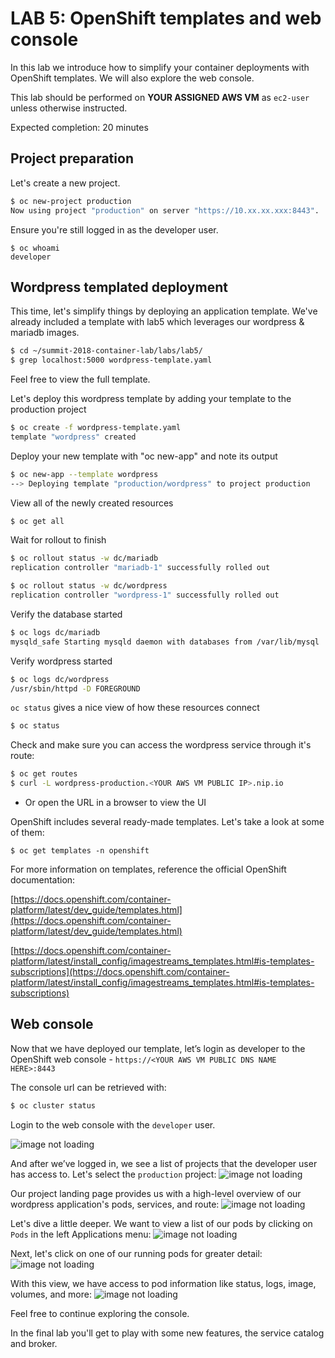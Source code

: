 # LAB 5: OpenShift templates and web console

In this lab we introduce how to simplify your container deployments with OpenShift templates.  We will also explore the web console.

This lab should be performed on **YOUR ASSIGNED AWS VM** as `ec2-user` unless otherwise instructed.

Expected completion: 20 minutes

## Project preparation

Let's create a new project.
```bash
$ oc new-project production
Now using project "production" on server "https://10.xx.xx.xxx:8443".
```

Ensure you're still logged in as the developer user.
```shell
$ oc whoami
developer
```

## Wordpress templated deployment

This time, let's simplify things by deploying an application template.  We've already included a template with lab5 which leverages our wordpress & mariadb images.
```bash
$ cd ~/summit-2018-container-lab/labs/lab5/
$ grep localhost:5000 wordpress-template.yaml
```

Feel free to view the full template.

Let's deploy this wordpress template by adding your template to the production project
```bash
$ oc create -f wordpress-template.yaml
template "wordpress" created
```

Deploy your new template with "oc new-app" and note its output
```bash
$ oc new-app --template wordpress
--> Deploying template "production/wordpress" to project production
```

View all of the newly created resources
```bash
$ oc get all
```

Wait for rollout to finish
```bash
$ oc rollout status -w dc/mariadb
replication controller "mariadb-1" successfully rolled out

$ oc rollout status -w dc/wordpress
replication controller "wordpress-1" successfully rolled out
```

Verify the database started
```bash
$ oc logs dc/mariadb
mysqld_safe Starting mysqld daemon with databases from /var/lib/mysql
```

Verify wordpress started
```bash
$ oc logs dc/wordpress
/usr/sbin/httpd -D FOREGROUND
```

`oc status` gives a nice view of how these resources connect
```bash
$ oc status
```

Check and make sure you can access the wordpress service through it's route:
```bash
$ oc get routes
$ curl -L wordpress-production.<YOUR AWS VM PUBLIC IP>.nip.io
```

* Or open the URL in a browser to view the UI

OpenShift includes several ready-made templates. Let's take a look at some of them:
```shell
$ oc get templates -n openshift
```

For more information on templates, reference the official OpenShift documentation:

[https://docs.openshift.com/container-platform/latest/dev_guide/templates.html](https://docs.openshift.com/container-platform/latest/dev_guide/templates.html)

[https://docs.openshift.com/container-platform/latest/install_config/imagestreams_templates.html#is-templates-subscriptions](https://docs.openshift.com/container-platform/latest/install_config/imagestreams_templates.html#is-templates-subscriptions)

## Web console

Now that we have deployed our template, let’s login as developer to the OpenShift web console - `https://<YOUR AWS VM PUBLIC DNS NAME HERE>:8443`

The console url can be retrieved with:
```bash
$ oc cluster status

```

Login to the web console with the `developer` user.

![image not loading](/api/workshops/openshift_rh_summit_2018/content/assets/labs/lab5/images/1.png "Login")

And after we’ve logged in, we see a list of projects that the developer user has access to. Let's select the `production` project:
![image not loading](/api/workshops/openshift_rh_summit_2018/content/assets/labs/lab5/images/2.png "Projects")

Our project landing page provides us with a high-level overview of our wordpress application's pods, services, and route:
![image not loading](/api/workshops/openshift_rh_summit_2018/content/assets/labs/lab5/images/3.png "Overview")

Let's dive a little deeper. We want to view a list of our pods by clicking on `Pods` in the left Applications menu:
![image not loading](/api/workshops/openshift_rh_summit_2018/content/assets/labs/lab5/images/4.png "Pods")

Next, let's click on one of our running pods for greater detail:
![image not loading](/api/workshops/openshift_rh_summit_2018/content/assets/labs/lab5/images/5.png "Wordpress")

With this view, we have access to pod information like status, logs, image, volumes, and more:
![image not loading](/api/workshops/openshift_rh_summit_2018/content/assets/labs/lab5/images/6.png "PodDetails")

Feel free to continue exploring the console.

In the final lab you'll get to play with some new features, the service catalog and broker.
